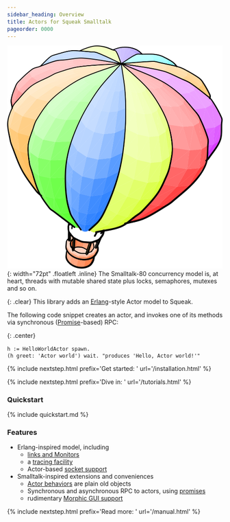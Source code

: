 ```yaml
---
sidebar_heading: Overview
title: Actors for Squeak Smalltalk
pageorder: 0000
---
```


![Smalltalk Balloon (by Bert Freudenberg)](img/balloon-only.svg){: width="72pt" .floatleft .inline}
The Smalltalk-80 concurrency model is, at heart, threads with mutable
shared state plus locks, semaphores, mutexes and so on.

{: .clear}
This library adds an [Erlang](https://www.erlang.org/)-style Actor
model to Squeak.

The following code snippet creates an actor, and invokes one of its
methods via synchronous ([Promise](promises.html)-based) RPC:

{: .center}
```smalltalk
h := HelloWorldActor spawn.
(h greet: 'Actor world') wait. "produces 'Hello, Actor world!'"
```

{% include nextstep.html prefix='Get started: ' url='/installation.html' %}

{% include nextstep.html prefix='Dive in: ' url='/tutorials.html' %}

### Quickstart

{% include quickstart.md %}

### Features

 - Erlang-inspired model, including
    - [links and Monitors](links-and-monitors.html)
    - a [tracing facility](tracing.html)
    - Actor-based [socket support](sockets.html)
 - Smalltalk-inspired extensions and conveniences
    - [Actor behaviors](behaviors.html) are plain old objects
    - Synchronous and asynchronous RPC to actors, using [promises](promises.html)
    - rudimentary [Morphic GUI support](morphic.html)

{% include nextstep.html prefix='Read more: ' url='/manual.html' %}
